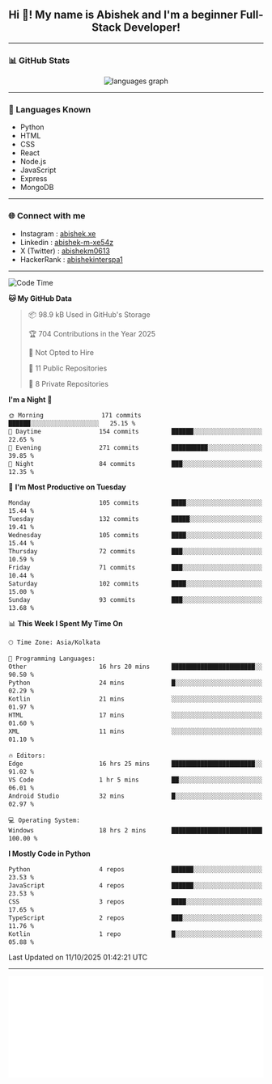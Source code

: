 <h2 align="center">Hi 👋! My name is <b>Abishek</b> and I'm a beginner Full-Stack Developer!</h2>

---

### 📊 GitHub Stats

<div align="center">
  <img src="https://github-readme-stats.vercel.app/api/top-langs/?username=Abishek-Web-Co&theme=react&show_icons=true&hide_border=true&layout=compact" height="150" alt="languages graph" />
</div>

---

### 🧠 Languages Known

- Python  
- HTML  
- CSS  
- React  
- Node.js  
- JavaScript
- Express
- MongoDB

---


### 🌐 Connect with me

- Instagram   : [abishek.xe](https://www.instagram.com/abishek.xe/)
- Linkedin    : [abishek-m-xe54z](https://www.linkedin.com/in/abishek-m-xe54z/)
- X (Twitter) : [abishekm0613](https://x.com/abishekm0613)
- HackerRank  : [abishekinterspa1](https://www.hackerrank.com/profile/abishekinterspa1)

---

<!--START_SECTION:waka-->
![Code Time](http://img.shields.io/badge/Code%20Time-277%20hrs%2051%20mins-blue)

**🐱 My GitHub Data** 

> 📦 98.9 kB Used in GitHub's Storage 
 > 
> 🏆 704 Contributions in the Year 2025
 > 
> 🚫 Not Opted to Hire
 > 
> 📜 11 Public Repositories 
 > 
> 🔑 8 Private Repositories 
 > 
**I'm a Night 🦉** 

```text
🌞 Morning                171 commits         ██████░░░░░░░░░░░░░░░░░░░   25.15 % 
🌆 Daytime                154 commits         ██████░░░░░░░░░░░░░░░░░░░   22.65 % 
🌃 Evening                271 commits         ██████████░░░░░░░░░░░░░░░   39.85 % 
🌙 Night                  84 commits          ███░░░░░░░░░░░░░░░░░░░░░░   12.35 % 
```
📅 **I'm Most Productive on Tuesday** 

```text
Monday                   105 commits         ████░░░░░░░░░░░░░░░░░░░░░   15.44 % 
Tuesday                  132 commits         █████░░░░░░░░░░░░░░░░░░░░   19.41 % 
Wednesday                105 commits         ████░░░░░░░░░░░░░░░░░░░░░   15.44 % 
Thursday                 72 commits          ███░░░░░░░░░░░░░░░░░░░░░░   10.59 % 
Friday                   71 commits          ███░░░░░░░░░░░░░░░░░░░░░░   10.44 % 
Saturday                 102 commits         ████░░░░░░░░░░░░░░░░░░░░░   15.00 % 
Sunday                   93 commits          ███░░░░░░░░░░░░░░░░░░░░░░   13.68 % 
```


📊 **This Week I Spent My Time On** 

```text
🕑︎ Time Zone: Asia/Kolkata

💬 Programming Languages: 
Other                    16 hrs 20 mins      ███████████████████████░░   90.50 % 
Python                   24 mins             █░░░░░░░░░░░░░░░░░░░░░░░░   02.29 % 
Kotlin                   21 mins             ░░░░░░░░░░░░░░░░░░░░░░░░░   01.97 % 
HTML                     17 mins             ░░░░░░░░░░░░░░░░░░░░░░░░░   01.60 % 
XML                      11 mins             ░░░░░░░░░░░░░░░░░░░░░░░░░   01.10 % 

🔥 Editors: 
Edge                     16 hrs 25 mins      ███████████████████████░░   91.02 % 
VS Code                  1 hr 5 mins         ██░░░░░░░░░░░░░░░░░░░░░░░   06.01 % 
Android Studio           32 mins             █░░░░░░░░░░░░░░░░░░░░░░░░   02.97 % 

💻 Operating System: 
Windows                  18 hrs 2 mins       █████████████████████████   100.00 % 
```

**I Mostly Code in Python** 

```text
Python                   4 repos             ██████░░░░░░░░░░░░░░░░░░░   23.53 % 
JavaScript               4 repos             ██████░░░░░░░░░░░░░░░░░░░   23.53 % 
CSS                      3 repos             ████░░░░░░░░░░░░░░░░░░░░░   17.65 % 
TypeScript               2 repos             ███░░░░░░░░░░░░░░░░░░░░░░   11.76 % 
Kotlin                   1 repo              █░░░░░░░░░░░░░░░░░░░░░░░░   05.88 % 
```




 Last Updated on 11/10/2025 01:42:21 UTC
<!--END_SECTION:waka-->

---

<div align="center">
  <a href="https://abish-file.web.app/" target="_blank" rel="noopener noreferrer"><img height="200" src="pic.png" alt="Profile Picture" /></a>
</div>

